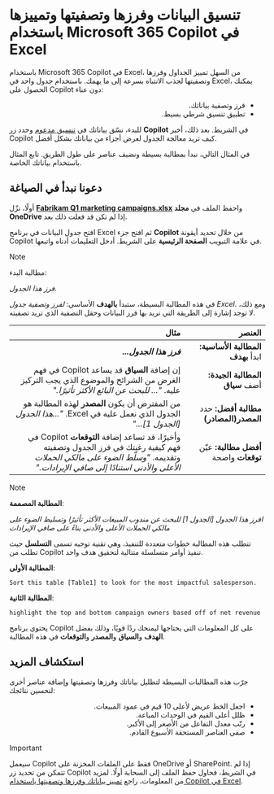 # تنسيق البيانات وفرزها وتصفيتها وتمييزها باستخدام Microsoft 365 Copilot في Excel

باستخدام Microsoft 365 Copilot في Excel، من السهل تمييز الجداول وفرزها وتصفيتها لجذب الانتباه بسرعة إلى ما يهمك. باستخدام جدول واحد في Excel، يمكنك الحصول على Copilot دون عناء:

<ul dir='rtl'>
    <li>فرز وتصفية بياناتك.</li>
    <li>تطبيق تنسيق شرطي بسيط.</li>
</ul>

للبدء، نسّق بياناتك في <a href="https://support.microsoft.com/topic/format-data-for-copilot-in-excel-1604c8eb-57f1-4db1-8363-d53336228c65">تنسيق مدعوم</a> وحدد زر <b>Copilot</b> في الشريط. بعد ذلك، أخبر Copilot كيف تريد معالجة الجدول لعرض أجزاء من بياناتك بشكل أفضل.

في المثال التالي، نبدأ بمطالبة بسيطة ونضيف عناصر على طول الطريق. تابع المثال باستخدام بياناتك الخاصة.

## دعونا نبدأ في الصياغة

أولًا، نزّل <b><a href="https://go.microsoft.com/fwlink/?linkid=2269124">Fabrikam Q1 marketing campaigns.xlsx</a></b> واحفظ الملف في <b>مجلد OneDrive</b> إذا لم تكن قد فعلت ذلك بعد.

افتح جدول البيانات في برنامج Excel ثم افتح جزء <b>Copilot</b> من خلال تحديد أيقونة Copilot في علامة التبويب <b>الصفحة الرئيسية</b> على الشريط. أدخل التعليمات أدناه واتبعها.

> [!NOTE]
> مطالبة البدء:
>
> _فرز هذا الجدول._

في هذه المطالبة البسيطة، ستبدأ <b>بالهدف</b> الأساسي: _لفرز وتصفية جدول Excel_. ومع ذلك، لا توجد إشارة إلى الطريقة التي تريد بها فرز البيانات وحقل التصفية الذي تريد تصفيته.

<markdown-accessiblity-table data-catalyst=""><div dir="rtl"><table>
<thead>
<tr>
<th align="right">العنصر</th>
<th align="right">مثال</th>
</tr>
</thead>
<tbody>
<tr>
<td align="right"><b>المطالبة الأساسية:</b> ابدأ <b>بهدف</b></td>
<td align="right"><b><em>فرز هذا الجدول...</em></b></td>
</tr>
<tr>
<td align="right"><b>المطالبة الجيدة:</b> أضف <b>سياق</b></td>
<td align="right">إن إضافة <b>السياق</b> قد يساعد Copilot في فهم الغرض من الشرائح والموضوع الذي يجب التركيز عليه. <em>"... للبحث عن البائع الأكثر تأثيرًا."</em></td>
</tr>
<tr>
<td align="right"><b>مطالبة أفضل:</b> حدد <b>المصدر(المصادر)</b></td>
<td align="right">من المفترض أن يكون <b>المصدر</b> لهذه المطالبة هو الجدول الذي نعمل عليه في Excel. <em>"...هذا الجدول [الجدول 1]..."</em></td>
</tr>
<tr>
<td align="right"><b>أفضل مطالبة:</b> عيّن <b>توقعات</b> واضحة</td>
<td align="right">وأخيرًا، قد تساعد إضافة <b>التوقعات</b> Copilot في فهم كيفية رغبتك في فرز الجدول وتصفيته وتقديمه. <em>"وسلّط الضوء على مالكي الحملات الأعلى والأدنى استنادًا إلى صافي الإيرادات."</em></td>
</tr>
</tbody>
</table></div></markdown-accessiblity-table>

> [!NOTE]
> <b>المطالبة المصممة</b>:
>
> _افرز هذا الجدول [الجدول 1] للبحث عن مندوب المبيعات الأكثر تأثيرًا وتسليط الضوء على مالكي الحملات الأعلى والأدنى بناءً على صافي الإيرادات_

تتطلب هذه المطالبة خطوات متعددة للتنفيذ، وهي تقنية توجيه تسمى <b>التسلسل</b> حيث تطلب من Copilot تنفيذ أوامر متسلسلة متتالية لتحقيق هدف واحد.

<b>المطالبة الأولى</b>:

```text
Sort this table [Table1] to look for the most impactful salesperson.
```

<b>المطالبة الثانية</b>:

```text
highlight the top and bottom campaign owners based off of net revenue
```

يحتوي برنامج Copilot على كل المعلومات التي يحتاجها ليمنحك ردًا قويًا، وذلك بفضل <b>الهدف</b> و<b>السياق</b> و<b>المصدر</b> و<b>التوقعات</b> في هذه المطالبة.

## استكشاف المزيد

جرّب هذه المطالبات البسيطة لتظليل بياناتك وفرزها وتصفيتها وإضافة عناصر أخرى لتحسين نتائجك:

<ul dir='rtl'>
    <li>اجعل الخط عريض لأعلى 10 قيم في عمود المبيعات.</li>
    <li>ظلل أعلى القيم في الوحدات المباعة.</li>
    <li>رتّب معدل التفاعل من الأصغر إلى الأكبر. </li>
    <li>صفي العناصر المستحقة الأسبوع القادم.</li>
</ul>


> [!IMPORTANT]
> سيعمل Copilot فقط على الملفات المخزنة على OneDrive أو SharePoint. إذا لم تتمكن من تحديد زر Copilot في الشريط، فحاول حفظ الملف إلى السحابة أولًا. لمزيد من المعلومات، راجع [تمييز بياناتك وفرزها وتصفيتها باستخدام Copilot في Excel](https://support.microsoft.com/office/highlight-sort-and-filter-your-data-with-copilot-in-excel-05302e3f-de42-4475-b235-be9cb3d4e936).
